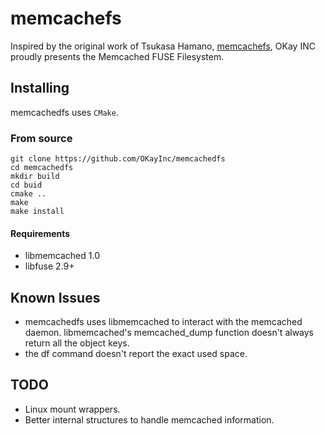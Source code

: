 # memcachefs
Inspired by the original work of Tsukasa Hamano, [memcachefs](https://memcachefs.sourceforge.net/), OKay INC proudly presents the Memcached FUSE Filesystem.

## Installing
memcachedfs uses `CMake`.

### From source

    git clone https://github.com/OKayInc/memcachedfs
    cd memcachedfs
    mkdir build
    cd buid
    cmake ..
    make
    make install

#### Requirements
* libmemcached 1.0
* libfuse 2.9+

## Known Issues
* memcachedfs uses libmemcached to interact with the memcached daemon. libmemcached's memcached_dump function doesn't always return all the object keys.
* the df command doesn't report the exact used space.

## TODO
* Linux mount wrappers.
* Better internal structures to handle memcached information.
